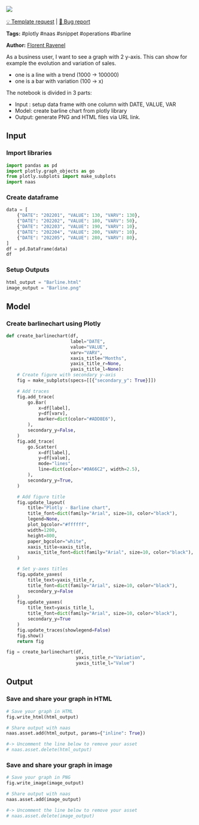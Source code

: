 <a href="https://app.naas.ai/user-redirect/naas/downloader?url=https://raw.githubusercontent.com/jupyter-naas/awesome-notebooks/master/Plotly/Plotly_Create_Barline_chart.ipynb" target="_parent"><img src="https://naasai-public.s3.eu-west-3.amazonaws.com/open_in_naas.svg"/></a><br><br><a href="https://github.com/jupyter-naas/awesome-notebooks/issues/new?assignees=&labels=&template=template-request.md&title=Tool+-+Action+of+the+notebook+">💡 Template request</a> | <a href="https://github.com/jupyter-naas/awesome-notebooks/issues/new?assignees=&labels=&template=bug_report.md&title=">🚨 Bug report</a>

**Tags:** #plotly #naas #snippet #operations #barline

**Author:** [Florent Ravenel](https://www.linkedin.com/in/florent-ravenel)

As a business user, I want to see a graph with 2 y-axis. This can show for example the evolution and variation of sales.

- one is a line with a trend (1000 → 100000)
- one is a bar with variation (100 → x)

The notebook is divided in 3 parts: 

- Input : setup data frame with one column with DATE, VALUE, VAR
- Model: create barline chart from plotly library
- Output: generate PNG and HTML files via URL link.

## Input

### Import libraries


```python
import pandas as pd
import plotly.graph_objects as go
from plotly.subplots import make_subplots
import naas
```

### Create dataframe


```python
data = [
    {"DATE": "202201", "VALUE": 130, "VARV": 130},
    {"DATE": "202202", "VALUE": 180, "VARV": 50},
    {"DATE": "202203", "VALUE": 190, "VARV": 10},
    {"DATE": "202204", "VALUE": 200, "VARV": 10},
    {"DATE": "202205", "VALUE": 280, "VARV": 80},
]
df = pd.DataFrame(data)
df
```

### Setup Outputs


```python
html_output = "Barline.html"
image_output = "Barline.png"
```

## Model

### Create barlinechart using Plotly


```python
def create_barlinechart(df,
                        label="DATE",
                        value="VALUE",
                        varv="VARV",
                        xaxis_title="Months",
                        yaxis_title_r=None,
                        yaxis_title_l=None):    
    # Create figure with secondary y-axis
    fig = make_subplots(specs=[[{"secondary_y": True}]])

    # Add traces
    fig.add_trace(
        go.Bar(
            x=df[label],
            y=df[varv],
            marker=dict(color="#ADD8E6"),
        ),
        secondary_y=False,
    )
    fig.add_trace(
        go.Scatter(
            x=df[label],
            y=df[value],
            mode="lines",
            line=dict(color="#0A66C2", width=2.5),
        ),
        secondary_y=True,
    )

    # Add figure title
    fig.update_layout(
        title="Plotly - Barline chart",
        title_font=dict(family="Arial", size=18, color="black"),
        legend=None,
        plot_bgcolor="#ffffff",
        width=1200,
        height=800,
        paper_bgcolor="white",
        xaxis_title=xaxis_title,
        xaxis_title_font=dict(family="Arial", size=10, color="black"),
    )

    # Set y-axes titles
    fig.update_yaxes(
        title_text=yaxis_title_r,
        title_font=dict(family="Arial", size=10, color="black"),
        secondary_y=False
    )
    fig.update_yaxes(
        title_text=yaxis_title_l,
        title_font=dict(family="Arial", size=10, color="black"),
        secondary_y=True
    )
    fig.update_traces(showlegend=False)
    fig.show()
    return fig

fig = create_barlinechart(df,
                          yaxis_title_r="Variation",
                          yaxis_title_l="Value")
```

## Output

### Save and share your graph in HTML


```python
# Save your graph in HTML
fig.write_html(html_output)

# Share output with naas
naas.asset.add(html_output, params={"inline": True})

#-> Uncomment the line below to remove your asset
# naas.asset.delete(html_output)
```

### Save and share your graph in image


```python
# Save your graph in PNG
fig.write_image(image_output)

# Share output with naas
naas.asset.add(image_output)

#-> Uncomment the line below to remove your asset
# naas.asset.delete(image_output)
```


```python

```
